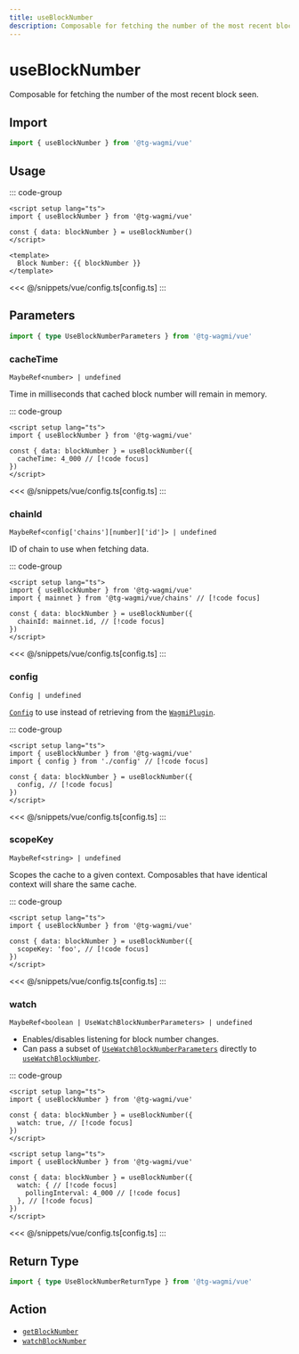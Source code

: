 ```yaml
---
title: useBlockNumber
description: Composable for fetching the number of the most recent block seen.
---
```


<script setup>
const packageName = '@tg-wagmi/vue'
const actionName = 'getBlockNumber'
const typeName = 'GetBlockNumber'
const TData = 'bigint'
const TError = 'GetBlockNumberErrorType'
</script>

# useBlockNumber

Composable for fetching the number of the most recent block seen.

## Import

```ts
import { useBlockNumber } from '@tg-wagmi/vue'
```

## Usage

::: code-group
```vue [index.vue]
<script setup lang="ts">
import { useBlockNumber } from '@tg-wagmi/vue'

const { data: blockNumber } = useBlockNumber()
</script>

<template>
  Block Number: {{ blockNumber }}
</template>
```
<<< @/snippets/vue/config.ts[config.ts]
:::

## Parameters

```ts
import { type UseBlockNumberParameters } from '@tg-wagmi/vue'
```

### cacheTime

`MaybeRef<number> | undefined`

Time in milliseconds that cached block number will remain in memory.

::: code-group
```vue [index.vue]
<script setup lang="ts">
import { useBlockNumber } from '@tg-wagmi/vue'

const { data: blockNumber } = useBlockNumber({
  cacheTime: 4_000 // [!code focus]
})
</script>
```
<<< @/snippets/vue/config.ts[config.ts]
:::

### chainId

`MaybeRef<config['chains'][number]['id']> | undefined`

ID of chain to use when fetching data.

::: code-group
```vue [index.vue]
<script setup lang="ts">
import { useBlockNumber } from '@tg-wagmi/vue'
import { mainnet } from '@tg-wagmi/vue/chains' // [!code focus]

const { data: blockNumber } = useBlockNumber({
  chainId: mainnet.id, // [!code focus]
})
</script>
```
<<< @/snippets/vue/config.ts[config.ts]
:::

### config

`Config | undefined`

[`Config`](/vue/api/createConfig#config) to use instead of retrieving from the [`WagmiPlugin`](/vue/api/WagmiPlugin).

::: code-group
```vue [index.vue]
<script setup lang="ts">
import { useBlockNumber } from '@tg-wagmi/vue'
import { config } from './config' // [!code focus]

const { data: blockNumber } = useBlockNumber({
  config, // [!code focus]
})
</script>
```
<<< @/snippets/vue/config.ts[config.ts]
:::

### scopeKey

`MaybeRef<string> | undefined`

Scopes the cache to a given context. Composables that have identical context will share the same cache.

::: code-group
```vue [index.vue]
<script setup lang="ts">
import { useBlockNumber } from '@tg-wagmi/vue'

const { data: blockNumber } = useBlockNumber({
  scopeKey: 'foo', // [!code focus]
})
</script>
```
<<< @/snippets/vue/config.ts[config.ts]
:::

### watch

`MaybeRef<boolean | UseWatchBlockNumberParameters> | undefined`

- Enables/disables listening for block number changes.
- Can pass a subset of [`UseWatchBlockNumberParameters`](/vue/api/composables/useWatchBlockNumber#parameters) directly to [`useWatchBlockNumber`](/vue/api/composables/useWatchBlockNumber).

::: code-group
```vue [index.vue]
<script setup lang="ts">
import { useBlockNumber } from '@tg-wagmi/vue'

const { data: blockNumber } = useBlockNumber({
  watch: true, // [!code focus]
})
</script>
```

```vue [index-2.vue]
<script setup lang="ts">
import { useBlockNumber } from '@tg-wagmi/vue'

const { data: blockNumber } = useBlockNumber({
  watch: { // [!code focus]
    pollingInterval: 4_000 // [!code focus]
  }, // [!code focus]
})
</script>
```
<<< @/snippets/vue/config.ts[config.ts]
:::

<!--@include: @shared/query-options.md-->

## Return Type

```ts
import { type UseBlockNumberReturnType } from '@tg-wagmi/vue'
```

<!--@include: @shared/query-result.md-->

<!--@include: @shared/query-imports.md-->

## Action

- [`getBlockNumber`](/core/api/actions/getBlockNumber)
- [`watchBlockNumber`](/core/api/actions/watchBlockNumber)
